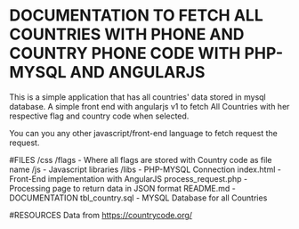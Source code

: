 # DOCUMENTATION TO FETCH ALL COUNTRIES WITH PHONE AND COUNTRY PHONE CODE WITH PHP-MYSQL AND ANGULARJS
This is a simple application that has all countries' data stored in mysql database. A simple front end with angularjs v1 to fetch All Countries with her respective flag and country code when selected.

You can you any other javascript/front-end language to fetch request the request.

#FILES
/css
/flags - Where all flags are stored with Country code as file name
/js - Javascript libraries
/libs - PHP-MYSQL Connection
index.html - Front-End implementation with AngularJS
process_request.php - Processing page to return data in JSON format
README.md - DOCUMENTATION
tbl_country.sql - MYSQL Database for all Countries

#RESOURCES
Data from https://countrycode.org/

